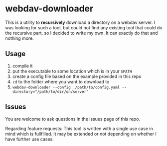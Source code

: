 # webdav-downloader

This is a utility to **recursively** download a directory on a webdav server.
I was looking for such a tool, but could not find any existing tool that could do the recursive part, so I decided to write my own.
It can exactly do that and nothing more.

## Usage

1. compile it
2. put the executable to some location which is in your `$PATH`
3. create a config file based on the example provided in this repo
4. `cd` to the folder where you want to download to
5. `webdav-downloader --config ./path/to/config.yaml --directory="/path/to/dir/on/server"`

## Issues

You are welcome to ask questions in the issues page of this repo.

Regarding feature requests: This tool is written with a single use case in mind which is fullfilled.
It may be extended or not depending on whether I have further use cases.
